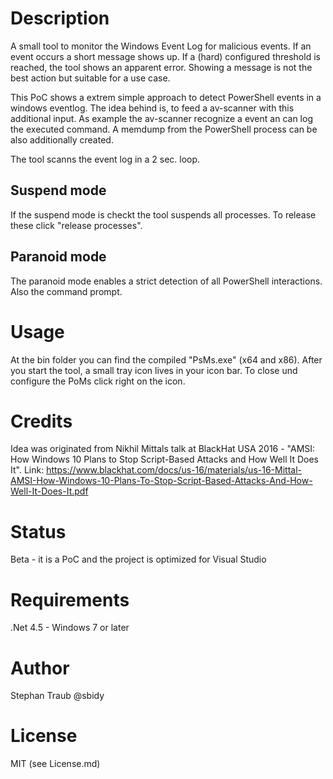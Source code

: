 # Description
A small tool to monitor the Windows Event Log for malicious events. If an event occurs a short message shows up. If a (hard) configured threshold is reached, the tool shows an apparent error. Showing a message is not the best action but suitable for a use case.

This PoC shows a extrem simple approach to detect PowerShell events in a windows eventlog. The idea behind is, to feed a av-scanner with this additional input.
As example the av-scanner recognize a event an can log the executed command. A memdump from the PowerShell process can be also additionally created.

The tool scanns the event log in a 2 sec. loop.

## Suspend mode
If the suspend mode is checkt the tool suspends all processes. To release these click "release processes".

## Paranoid mode
The paranoid mode enables a strict detection of all PowerShell interactions. Also the command prompt.

# Usage
At the bin folder you can find the compiled "PsMs.exe" (x64 and x86).
After you start the tool, a small tray icon lives in your icon bar. To close und configure the PoMs click right on the icon.

# Credits
Idea was originated from Nikhil Mittals talk at BlackHat USA 2016 - "AMSI: How Windows 10 Plans to Stop Script-Based Attacks and
How Well It Does It".
Link: https://www.blackhat.com/docs/us-16/materials/us-16-Mittal-AMSI-How-Windows-10-Plans-To-Stop-Script-Based-Attacks-And-How-Well-It-Does-It.pdf

# Status
Beta - it is a PoC and the project is optimized for Visual Studio

# Requirements
.Net 4.5 - Windows 7 or later

# Author
Stephan Traub @sbidy

# License
MIT (see License.md)
